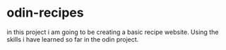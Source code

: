 # odin-recipes
in this project i am going to be creating a basic recipe website. Using the skills i have learned so far in the odin project.